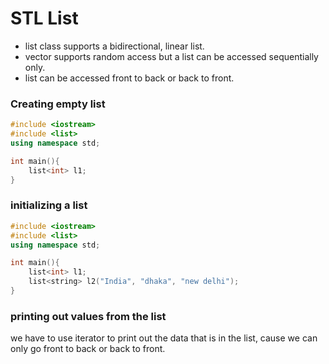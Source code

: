 # STL List

- list class supports a bidirectional, linear list.
- vector supports random access but a list can be accessed sequentially only.
- list can be accessed front to back or back to front.

### Creating empty list

```cpp
#include <iostream>
#include <list>
using namespace std;

int main(){
    list<int> l1;
}
```

### initializing a list

```cpp
#include <iostream>
#include <list>
using namespace std;

int main(){
    list<int> l1;
    list<string> l2("India", "dhaka", "new delhi");
}
```

### printing out values from the list

we have to use iterator to print out the data that is in the list, cause we can only go front to back or back to front.
